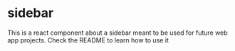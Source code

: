 # sidebar
This is a react component about a sidebar meant to be used for future web app projects. Check the README to learn how to use it
